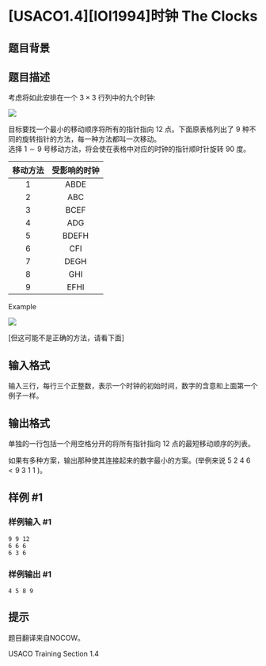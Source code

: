 # [USACO1.4][IOI1994]时钟 The Clocks

## 题目背景



## 题目描述

考虑将如此安排在一个 $3 \times 3$ 行列中的九个时钟:

 ![](https://cdn.luogu.com.cn/upload/pic/58.png) 

目标要找一个最小的移动顺序将所有的指针指向 $12$ 点。下面原表格列出了 $9$ 种不同的旋转指针的方法，每一种方法都叫一次移动。  
选择 $1 \sim 9$ 号移动方法，将会使在表格中对应的时钟的指针顺时针旋转 
 $90$ 度。


|移动方法  | 受影响的时钟 |
| :----------: | :----------: |
| 1 | ABDE |
| 2 | ABC |
| 3 | BCEF |
| 4 | ADG |
| 5 | BDEFH |
| 6 | CFI |
| 7 | DEGH |
| 8 | GHI |
| 9 | EFHI |



Example

 ![](https://cdn.luogu.com.cn/upload/pic/59.png) 

[但这可能不是正确的方法，请看下面]


## 输入格式

输入三行，每行三个正整数，表示一个时钟的初始时间，数字的含意和上面第一个例子一样。


## 输出格式

单独的一行包括一个用空格分开的将所有指针指向 $12$ 点的最短移动顺序的列表。

如果有多种方案，输出那种使其连接起来的数字最小的方案。(举例来说 $5\ 2\ 4\ 6 < 9\ 3\ 1\ 1$ )。


## 样例 #1

### 样例输入 #1
```
9 9 12
6 6 6
6 3 6 
```

### 样例输出 #1

```
4 5 8 9
```

## 提示

题目翻译来自NOCOW。

USACO Training Section 1.4

